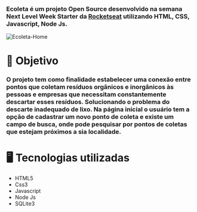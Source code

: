 <h3> Ecoleta é um projeto Open Source desenvolvido na semana Next Level Week Starter da <a href= "https://rocketseat.com.br/" >Rocketseat</a> utilizando HTML, CSS, Javascript, Node Js.</h3>

![Ecoleta-Home](https://user-images.githubusercontent.com/66525064/113577084-15322280-95f7-11eb-884c-1e0efd3a1980.png)

<h1>🚀 Objetivo </h1>
<h3> O projeto tem como finalidade estabelecer uma conexão entre pontos que coletam resíduos orgânicos e inorgânicos às pessoas e empresas que necessitam constantemente descartar esses resíduos. Solucionando o problema do descarte inadequado de lixo. Na página inicial o usuário tem a opção de cadastrar um novo ponto de coleta e existe um campo de busca, onde pode pesquisar por pontos de coletas que estejam próximos a sia localidade. </h3>

<h1>🖥️ Tecnologias utilizadas </h1>

<ul>
  <li> HTML5 </li>
  <li> Css3 </li>
  <li> Javascript </li>
  <li> Node Js </li>
  <li> SQLite3 </li>  
</ul>
